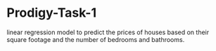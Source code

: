 # Prodigy-Task-1
linear regression model to predict the prices of houses based on their square footage and the number of bedrooms and bathrooms.
